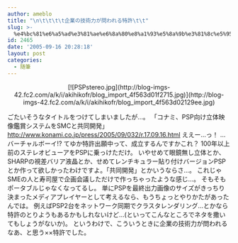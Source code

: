 ```yaml
---
author: ameblo
title: "\n\t\t\t\t企業の技術力が問われる特許\t\t"
slug: >-
  %e4%bc%81%e6%a5%ad%e3%81%ae%e6%8a%80%e8%a1%93%e5%8a%9b%e3%81%8c%e5%95%8f%e3%82%8f%e3%82%8c%e3%82%8b%e7%89%b9%e8%a8%b1
id: 2465
date: '2005-09-16 20:28:18'
layout: post
categories:
  - 随筆
---
```


<div align="center">[![PSPstereo.jpg](http://blog-imgs-42.fc2.com/a/k/i/akihikofr/blog_import_4f563d01f2715.jpg)](http://blog-imgs-42.fc2.com/a/k/i/akihikofr/blog_import_4f563d02129ee.jpg)</div>

ごたいそうなタイトルをつけてしまいましたが…。 「コナミ、PSP向け立体映像鑑賞システムをSMCと共同開発」 http://www.konami.co.jp/press/2005/09/032/r.17.09.16.html ええー…っ！ …バーチャルボーイ!? てゆか特許出願中って、成立するんですかこれ？ 100年以上前のステレオビューアをPSPに乗っけただけ。 いやせめて眼鏡無し立体とか、SHARPの視差バリア液晶とか、せめてレンチキュラー貼り付けバージョンPSPとか作って欲しかったわけですよ。「共同開発」とかいうならさ…。 これじゃSMEの人と寿司屋で企画会議しただけで作っちゃったような感じ…。 そもそもポータブルじゃなくなってるし。 単にPSPを最終出力画像のサイズがきっちり決まったメディアプレイヤーとして考えるなら、もうちょっとやりかたがあったんでは。 例えばPSP2台をネットワーク同期でクラスタレンダリング…とかなら特許のとりようもあるかもしれないけど…(といってこんなところでネタを撒いてもしょうがないか)。 というわけで、こういうときに企業の技術力が問われるなあ、と思う××特許でした。